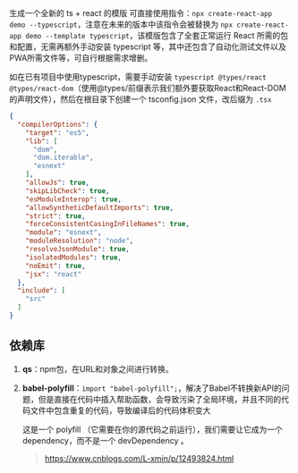生成一个全新的 ts + react 的模版 可直接使用指令：`npx create-react-app demo --typescript`，注意在未来的版本中该指令会被替换为 `npx create-react-app demo --template typescript`，该模版包含了全套正常运行 React 所需的包和配置，无需再额外手动安装 typescript 等，其中还包含了自动化测试文件以及PWA所需文件等，可自行根据需求增删。

如在已有项目中使用typescript，需要手动安装 `typescript @types/react @types/react-dom`（使用@types/前缀表示我们额外要获取React和React-DOM的声明文件），然后在根目录下创建一个 tsconfig.json 文件，改后缀为 `.tsx`

```json
{
  "compilerOptions": {
    "target": "es5",
    "lib": [
      "dom",
      "dom.iterable",
      "esnext"
    ],
    "allowJs": true,
    "skipLibCheck": true,
    "esModuleInterop": true,
    "allowSyntheticDefaultImports": true,
    "strict": true,
    "forceConsistentCasingInFileNames": true,
    "module": "esnext",
    "moduleResolution": "node",
    "resolveJsonModule": true,
    "isolatedModules": true,
    "noEmit": true,
    "jsx": "react"
  },
  "include": [
    "src"
  ]
}
```

## 依赖库

1. **qs**：npm包，在URL和对象之间进行转换。

2. **babel-polyfill**：`import "babel-polyfill";`，解决了Babel不转换新API的问题，但是直接在代码中插入帮助函数，会导致污染了全局环境，并且不同的代码文件中包含重复的代码，导致编译后的代码体积变大

   这是一个 polyfill （它需要在你的源代码之前运行），我们需要让它成为一个 dependency，而不是一个 devDependency 。

   > https://www.cnblogs.com/L-xmin/p/12493824.html